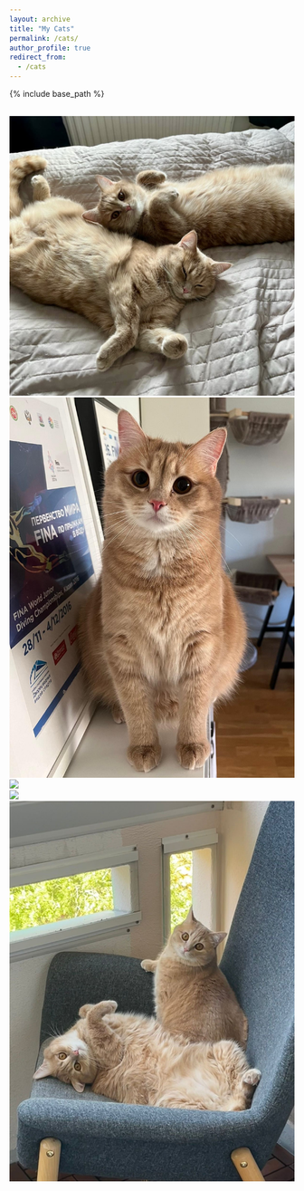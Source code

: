 ```yaml
---
layout: archive
title: "My Cats"
permalink: /cats/
author_profile: true
redirect_from:
  - /cats
---
```


{% include base_path %}

<br/><img src='/images/kissat1.jpeg'>
<br/><img src='/images/kissat2.jpeg'>
<br/><img src='/images/kissat3.HEIC'>
<br/><img src='/images/kissat4.jpeg'>
<br/><img src='/images/kissat5.JPG'>
